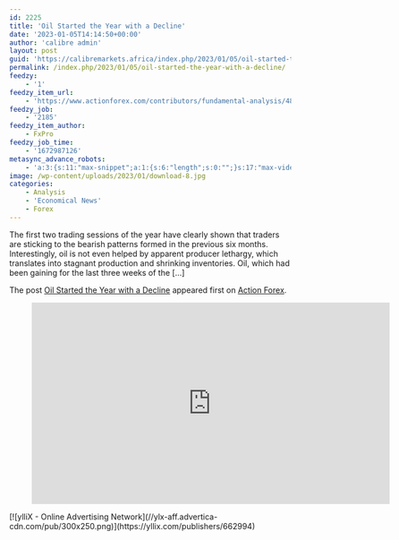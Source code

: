 ```yaml
---
id: 2225
title: 'Oil Started the Year with a Decline'
date: '2023-01-05T14:14:50+00:00'
author: 'calibre admin'
layout: post
guid: 'https://calibremarkets.africa/index.php/2023/01/05/oil-started-the-year-with-a-decline/'
permalink: /index.php/2023/01/05/oil-started-the-year-with-a-decline/
feedzy:
    - '1'
feedzy_item_url:
    - 'https://www.actionforex.com/contributors/fundamental-analysis/480220-oil-started-the-year-with-a-decline/'
feedzy_job:
    - '2185'
feedzy_item_author:
    - FxPro
feedzy_job_time:
    - '1672987126'
metasync_advance_robots:
    - 'a:3:{s:11:"max-snippet";a:1:{s:6:"length";s:0:"";}s:17:"max-video-preview";a:1:{s:6:"length";s:0:"";}s:17:"max-image-preview";a:1:{s:6:"length";s:5:"large";}}'
image: /wp-content/uploads/2023/01/download-8.jpg
categories:
    - Analysis
    - 'Economical News'
    - Forex
---
```


The first two trading sessions of the year have clearly shown that traders are sticking to the bearish patterns formed in the previous six months. Interestingly, oil is not even helped by apparent producer lethargy, which translates into stagnant production and shrinking inventories. Oil, which had been gaining for the last three weeks of the \[…\]

The post [Oil Started the Year with a Decline](https://www.actionforex.com/contributors/fundamental-analysis/480220-oil-started-the-year-with-a-decline/) appeared first on [Action Forex](https://www.actionforex.com/).

<figure class="wp-block-embed is-type-video is-provider-youtube wp-block-embed-youtube wp-embed-aspect-16-9 wp-has-aspect-ratio"><div class="wp-block-embed__wrapper"><iframe allow="accelerometer; autoplay; clipboard-write; encrypted-media; gyroscope; picture-in-picture; web-share" allowfullscreen="" frameborder="0" height="360" loading="lazy" src="https://www.youtube.com/embed/bSg4sCJGky8?feature=oembed" title="Crude oil price action setting it up for a big move" width="640"></iframe></div></figure><script src="https://udbaa.com/bnr.php?section=General&pub=662994&format=300x250&ga=g" type="text/javascript"></script><noscript>[![ylliX - Online Advertising Network](//ylx-aff.advertica-cdn.com/pub/300x250.png)](https://yllix.com/publishers/662994)</noscript><script async="async" data-cfasync="false" src="//pl18234534.highcpmrevenuenetwork.com/8660af300f729259e84fd6444e8bcd87/invoke.js"></script><div id="container-8660af300f729259e84fd6444e8bcd87"></div>